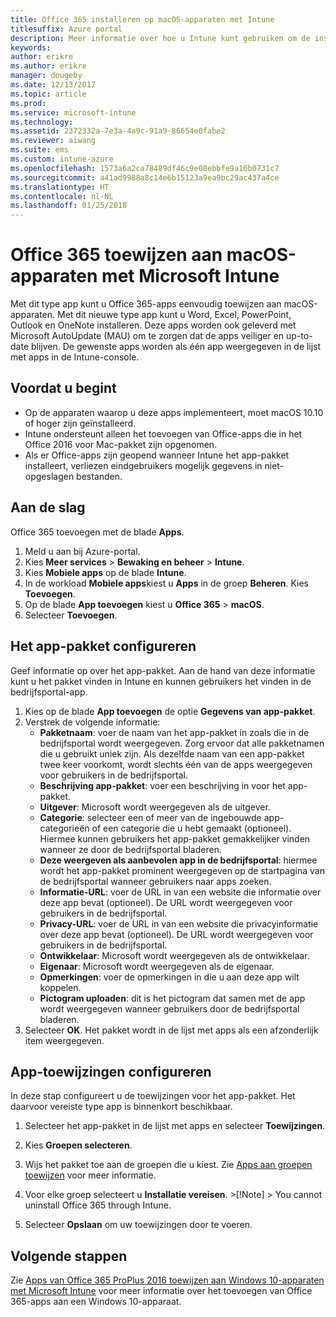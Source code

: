```yaml
---
title: Office 365 installeren op macOS-apparaten met Intune
titlesuffix: Azure portal
description: Meer informatie over hoe u Intune kunt gebruiken om de installatie van Office 365-apps op macOS-apparaten te vereenvoudigen.
keywords: 
author: erikre
ms.author: erikre
manager: dougeby
ms.date: 12/13/2017
ms.topic: article
ms.prod: 
ms.service: microsoft-intune
ms.technology: 
ms.assetid: 2372332a-7e3a-4a9c-91a9-86654e0fabe2
ms.reviewer: aiwang
ms.suite: ems
ms.custom: intune-azure
ms.openlocfilehash: 1573a6a2ca78489df46c9e08ebbfe9a16b0731c7
ms.sourcegitcommit: a41ad9988a8c14e6b15123a9ea9bc29ac437a4ce
ms.translationtype: HT
ms.contentlocale: nl-NL
ms.lasthandoff: 01/25/2018
---
```

# <a name="how-to-assign-office-365-to-macos-devices-with-microsoft-intune"></a>Office 365 toewijzen aan macOS-apparaten met Microsoft Intune

Met dit type app kunt u Office 365-apps eenvoudig toewijzen aan macOS-apparaten. Met dit nieuwe type app kunt u Word, Excel, PowerPoint, Outlook en OneNote installeren. Deze apps worden ook geleverd met Microsoft AutoUpdate (MAU) om te zorgen dat de apps veiliger en up-to-date blijven. De gewenste apps worden als één app weergegeven in de lijst met apps in de Intune-console.


## <a name="before-you-start"></a>Voordat u begint

- Op de apparaten waarop u deze apps implementeert, moet macOS 10.10 of hoger zijn geïnstalleerd.
- Intune ondersteunt alleen het toevoegen van Office-apps die in het Office 2016 voor Mac-pakket zijn opgenomen.
- Als er Office-apps zijn geopend wanneer Intune het app-pakket installeert, verliezen eindgebruikers mogelijk gegevens in niet-opgeslagen bestanden.


## <a name="get-started"></a>Aan de slag
Office 365 toevoegen met de blade **Apps**.
1.  Meld u aan bij Azure-portal.
2.  Kies **Meer services** > **Bewaking en beheer** > **Intune**.
3.  Kies **Mobiele apps** op de blade **Intune**.
4.  In de workload **Mobiele apps**kiest u **Apps** in de groep **Beheren**. Kies **Toevoegen**.
5.  Op de blade **App toevoegen** kiest u **Office 365** > **macOS**.
6.  Selecteer **Toevoegen**.

## <a name="configure-the-app-suite"></a>Het app-pakket configureren

Geef informatie op over het app-pakket. Aan de hand van deze informatie kunt u het pakket vinden in Intune en kunnen gebruikers het vinden in de bedrijfsportal-app.

1.  Kies op de blade **App toevoegen** de optie **Gegevens van app-pakket**.
2.  Verstrek de volgende informatie:
    - **Pakketnaam**: voer de naam van het app-pakket in zoals die in de bedrijfsportal wordt weergegeven. Zorg ervoor dat alle pakketnamen die u gebruikt uniek zijn. Als dezelfde naam van een app-pakket twee keer voorkomt, wordt slechts één van de apps weergegeven voor gebruikers in de bedrijfsportal.
    - **Beschrijving app-pakket**: voer een beschrijving in voor het app-pakket.
    - **Uitgever**: Microsoft wordt weergegeven als de uitgever.
    - **Categorie**: selecteer een of meer van de ingebouwde app-categorieën of een categorie die u hebt gemaakt (optioneel). Hiermee kunnen gebruikers het app-pakket gemakkelijker vinden wanneer ze door de bedrijfsportal bladeren.
    - **Deze weergeven als aanbevolen app in de bedrijfsportal**: hiermee wordt het app-pakket prominent weergegeven op de startpagina van de bedrijfsportal wanneer gebruikers naar apps zoeken.
    - **Informatie-URL**: voer de URL in van een website die informatie over deze app bevat (optioneel). De URL wordt weergegeven voor gebruikers in de bedrijfsportal.
    - **Privacy-URL**: voer de URL in van een website die privacyinformatie over deze app bevat (optioneel). De URL wordt weergegeven voor gebruikers in de bedrijfsportal.
    - **Ontwikkelaar**: Microsoft wordt weergegeven als de ontwikkelaar.
    - **Eigenaar**: Microsoft wordt weergegeven als de eigenaar.
    - **Opmerkingen**: voer de opmerkingen in die u aan deze app wilt koppelen.
    - **Pictogram uploaden**: dit is het pictogram dat samen met de app wordt weergegeven wanneer gebruikers door de bedrijfsportal bladeren.
3.  Selecteer **OK**. Het pakket wordt in de lijst met apps als een afzonderlijk item weergegeven.

## <a name="configure-app-assignments"></a>App-toewijzingen configureren

In deze stap configureert u de toewijzingen voor het app-pakket. Het daarvoor vereiste type app is binnenkort beschikbaar.

1.  Selecteer het app-pakket in de lijst met apps en selecteer **Toewijzingen**.
2.  Kies **Groepen selecteren**.
3.  Wijs het pakket toe aan de groepen die u kiest. Zie [Apps aan groepen toewijzen](/intune/apps-deploy) voor meer informatie.
4.  Voor elke groep selecteert u **Installatie vereisen**.
        >[!Note]
        > You cannot uninstall Office 365 through Intune.

5. Selecteer **Opslaan** om uw toewijzingen door te voeren.

## <a name="next-steps"></a>Volgende stappen

Zie [Apps van Office 365 ProPlus 2016 toewijzen aan Windows 10-apparaten met Microsoft Intune](/intune/apps-add-office365) voor meer informatie over het toevoegen van Office 365-apps aan een Windows 10-apparaat.
